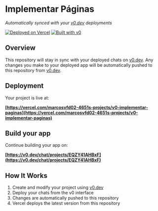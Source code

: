 # Implementar Páginas

*Automatically synced with your [v0.dev](https://v0.dev) deployments*

[![Deployed on Vercel](https://img.shields.io/badge/Deployed%20on-Vercel-black?style=for-the-badge&logo=vercel)](https://vercel.com/marcosvfd02-4651s-projects/v0-implementar-paginas)
[![Built with v0](https://img.shields.io/badge/Built%20with-v0.dev-black?style=for-the-badge)](https://v0.dev/chat/projects/EQZY41AHBxF)

## Overview

This repository will stay in sync with your deployed chats on [v0.dev](https://v0.dev).
Any changes you make to your deployed app will be automatically pushed to this repository from [v0.dev](https://v0.dev).

## Deployment

Your project is live at:

**[https://vercel.com/marcosvfd02-4651s-projects/v0-implementar-paginas](https://vercel.com/marcosvfd02-4651s-projects/v0-implementar-paginas)**

## Build your app

Continue building your app on:

**[https://v0.dev/chat/projects/EQZY41AHBxF](https://v0.dev/chat/projects/EQZY41AHBxF)**

## How It Works

1. Create and modify your project using [v0.dev](https://v0.dev)
2. Deploy your chats from the v0 interface
3. Changes are automatically pushed to this repository
4. Vercel deploys the latest version from this repository
